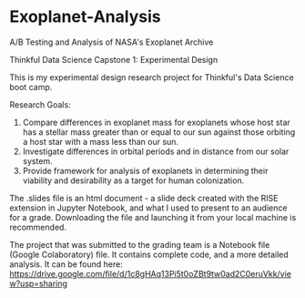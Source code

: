 # Exoplanet-Analysis
A/B Testing and Analysis of NASA's Exoplanet Archive

Thinkful Data Science Capstone 1: Experimental Design

This is my experimental design research project for Thinkful's Data Science boot camp.

Research Goals:

1. Compare differences in exoplanet mass for exoplanets whose host star has a stellar mass greater than or equal to our sun against those orbiting a host star with a mass less than our sun.
2. Investigate differences in orbital periods and in distance from our solar system.
3. Provide framework for analysis of exoplanets in determining their viability and desirability as a target for human colonization.

The .slides file is an html document - a slide deck created with the RISE extension in Jupyter Notebook, and what I used to present to an audience for a grade. Downloading the file and launching it from your local machine is recommended.

The project that was submitted to the grading team is a Notebook file (Google Colaboratory) file. It contains complete code, and a more detailed analysis. It can be found here: https://drive.google.com/file/d/1c8gHAq13Pi5t0oZBt9tw0ad2C0eruVkk/view?usp=sharing
